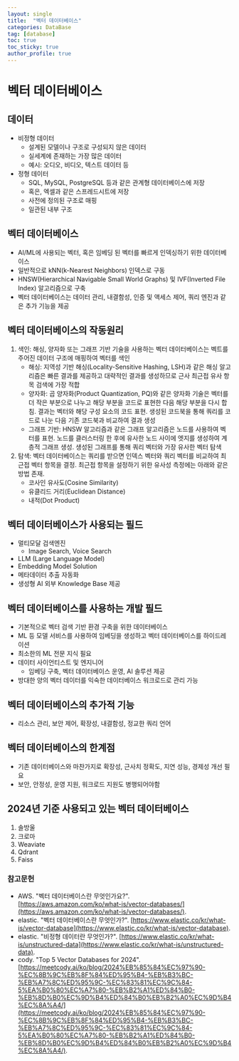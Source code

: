 ```yaml
---
layout: single
title:  "벡터 데이터베이스"
categories: DataBase
tag: [database]
toc: true
toc_sticky: true
author_profile: true
---
```


# 벡터 데이터베이스
## 데이터
- 비정형 데이터
    - 설계된 모델이나 구조로 구성되지 않은 데이터
    - 실세계에 존재하는 가장 많은 데이터
    - 예시: 오디오, 비디오, 텍스트 데이터 등
- 정형 데이터
    - SQL, MySQL, PostgreSQL 등과 같은 관계형 데이터베이스에 저장
    - 혹은, 엑셀과 같은 스프레드시트에 저장
    - 사전에 정의된 구조로 매핑
    - 일관된 내부 구조

## 벡터 데이터베이스
- AI/ML에 사용되는 벡터, 혹은 임베딩 된 벡터를 빠르게 인덱싱하기 위한 데이터베이스
- 일반적으로 kNN(k-Nearest Neighbors) 인덱스로 구동
- HNSW(Hierarchical Navigable Small World Graphs) 및 IVF(Inverted File Index) 알고리즘으로 구축
- 벡터 데이터베이스는 데이터 관리, 내결함성, 인증 및 액세스 제어, 쿼리 엔진과 같은 추가 기능을 제공

## 벡터 데이터베이스의 작동원리
1. 색인: 해싱, 양자화 또는 그래프 기반 기술을 사용하는 벡터 데이터베이스는 벡트를 주어진 데이터 구조에 매핑하여 벡터를 색인
    - 해싱: 지역성 기반 해싱(Locality-Sensitive Hashing, LSH)과 같은 해싱 알고리즘은 빠른 결과를 제공하고 대략적인 결과를 생성하므로 근사 최근접 유사 항목 검색에 가장 적합
    - 양자화: 곱 양자화(Product Quantization, PQ)와 같은 양자화 기술은 벡터를 더 작은 부분으로 나누고 해당 부분을 코드로 표현한 다음 해당 부분을 다시 합침. 결과는 벡터와 해당 구성 요소의 코드 표현. 생성된 코드북을 통해 쿼리를 코드로 나눈 다음 기존 코드북과 비교하여 결과 생성
    - 그래프 기반: HNSW 알고리즘과 같은 그래프 알고리즘은 노드를 사용하여 벡터를 표현. 노드를 클러스터링 한 후에 유사한 노드 사이에 엣지를 생성하여 계층적 그래프 생성. 생성된 그래프를 통해 쿼리 벡터와 가장 유사한 벡터 탐색
2. 탐색: 벡터 데이터베이스는 쿼리를 받으면 인덱스 벡터와 쿼리 벡터를 비교하여 최근접 벡터 항목을 결정. 최근접 항목을 설정하기 위한 유사성 측정에는 아래와 같은 방법 존재.
    - 코사인 유사도(Cosine Similarity)
    - 유클리드 거리(Euclidean Distance)
    - 내적(Dot Product)

## 벡터 데이터베이스가 사용되는 필드
- 멀티모달 검색엔진
    - Image Search, Voice Search
- LLM (Large Language Model)
- Embedding Model Solution
- 메타데이터 추출 자동화
- 생성형 AI 외부 Knowledge Base 제공

## 벡터 데이터베이스를 사용하는 개발 필드
- 기본적으로 벡터 검색 기반 환경 구축을 위한 데이터베이스
- ML 등 모델 서비스를 사용하여 임베딩을 생성하고 벡터 데이터베이스를 하이드레이션
- 최소한의 ML 전문 지식 필요
- 데이터 사이언티스트 및 엔지니어
    - 임베딩 구축, 벡터 데이터베이스 운영, AI 솔루션 제공
- 방대한 양의 벡터 데이터를 익숙한 데이터베이스 워크로드로 관리 가능

## 벡터 데이터베이스의 추가적 기능
- 리소스 관리, 보안 제어, 확장성, 내결함성, 정교한 쿼리 언어

## 벡터 데이터베이스의 한계점
- 기존 데이터베이스와 마찬가지로 확장성, 근사치 정확도, 지연 성능, 경제성 개선 필요
- 보안, 안정성, 운영 지원, 워크로드 지원도 병행되어야함

## 2024년 기준 사용되고 있는 벡터 데이터베이스
1. 솔방울
2. 크로마
3. Weaviate
4. Qdrant
5. Faiss

### 참고문헌
- AWS. "벡터 데이터베이스란 무엇인가요?". [https://aws.amazon.com/ko/what-is/vector-databases/](https://aws.amazon.com/ko/what-is/vector-databases/).
- elastic. "벡터 데이터베이스란 무엇인가?". [https://www.elastic.co/kr/what-is/vector-database](https://www.elastic.co/kr/what-is/vector-database).
- elastic. "비정형 데이터란 무엇인가?". [https://www.elastic.co/kr/what-is/unstructured-data](https://www.elastic.co/kr/what-is/unstructured-data).
- cody. "Top 5 Vector Databases for 2024". [https://meetcody.ai/ko/blog/2024%EB%85%84%EC%97%90-%EC%8B%9C%EB%8F%84%ED%95%B4-%EB%B3%BC-%EB%A7%8C%ED%95%9C-%EC%83%81%EC%9C%84-5%EA%B0%80%EC%A7%80-%EB%B2%A1%ED%84%B0-%EB%8D%B0%EC%9D%B4%ED%84%B0%EB%B2%A0%EC%9D%B4%EC%8A%A4/](https://meetcody.ai/ko/blog/2024%EB%85%84%EC%97%90-%EC%8B%9C%EB%8F%84%ED%95%B4-%EB%B3%BC-%EB%A7%8C%ED%95%9C-%EC%83%81%EC%9C%84-5%EA%B0%80%EC%A7%80-%EB%B2%A1%ED%84%B0-%EB%8D%B0%EC%9D%B4%ED%84%B0%EB%B2%A0%EC%9D%B4%EC%8A%A4/).